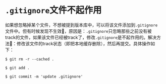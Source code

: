 # `.gitignore`文件不起作用

如果想忽略掉某个文件，不想被提到版本库中，可以将该文件添加到`.gitignore`文件中。但有时候发现不生效🤔️，原因是：`.gitignore`只忽略那些之前没有被track的文件，如果该文件已经被track了，修改`.gitignore`是不起作用的。解决方法🔧：修改该文件的track状态（即把本地缓存删除），然后再提交。具体操作如下：

```shell
$ git rm -r --cached .

$ git add .

$ git commit -m 'update .gitignore'
```

